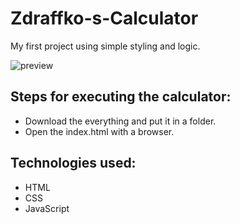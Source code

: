 # Zdraffko-s-Calculator
My first project using simple styling and logic.

![preview](https://user-images.githubusercontent.com/50588055/57975428-a1baa400-79d1-11e9-89db-3ac950ac25e9.png)

## Steps for executing the calculator:
- Download the everything and put it in a folder.
- Open the index.html with a browser.

## Technologies used:
- HTML
- CSS
- JavaScript

